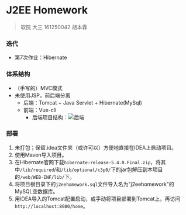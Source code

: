 # J2EE Homework

> 软院 大三 161250042 胡本霖

### 迭代

- 第7次作业：Hibernate

### 体系结构

- （手写的）MVC模式
- 未使用JSP，前后端分离
  - 后端：Tomcat + Java Servlet + Hibernate(MySql)
  - 前端：Vue-cli
    - 后端项目结构：![后端](img/后端.png)

### 部署

1. 未打包；保留.idea文件夹（或许可以）方便地直接在IDEA上启动项目。
2. 使用Maven导入项目。
3. 在Hibernate官网下载`hibernate-release-5.4.0.Final.zip`，将其中`/lib/required`/和`/lib/optional/c3p0/`下的jar包解压到本项目的`/web/WEB-INF/lib/`下。
4. 将项目根目录下的`j2eehomework.sql`文件导入名为"j2eehomework"的MySQL空数据库。
5. 用IDEA导入的Tomcat配置启动，或手动将项目部署到Tomcat上，再访问`http://localhost:8080/home`。